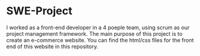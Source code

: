 # SWE-Project
I worked as a front-end developer in a 4 poeple team, using scrum as our project management framework. 
The main purpose of this project is to create an e-commerce website. You can find the html/css files for the front end of this website in this repository.
